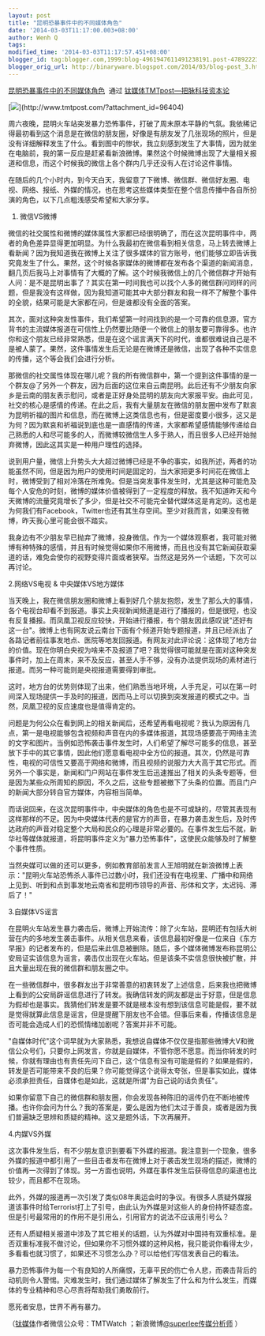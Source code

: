 ```yaml
---
layout: post
title: "昆明恐暴事件中的不同媒体角色"
date: '2014-03-03T11:17:00.003+08:00'
author: Wenh Q
tags:
modified_time: '2014-03-03T11:17:57.451+08:00'
blogger_id: tag:blogger.com,1999:blog-4961947611491238191.post-4789222378492472974
blogger_orig_url: http://binaryware.blogspot.com/2014/03/blog-post_3.html
---
```

[昆明恐暴事件中的不同媒体角色](http://www.tmtpost.com/96405.html)  通过
[钛媒体TMTpost—把脉科技资本论](http://www.tmtpost.com/)


[![](https://images-blogger-opensocial.googleusercontent.com/gadgets/proxy?url=http%3A%2F%2Fwww.tmtpost.com%2Fwp-content%2Fuploads%2F2014%2F03%2F139378678534.jpg&container=blogger&gadget=a&rewriteMime=image%2F*)](http://www.tmtpost.com/?attachment_id=96404)

周六夜晚，昆明火车站突发暴力恐怖事件，打破了周末原本平静的气氛。我依稀记得最初看到这个消息是在微信的朋友圈，好像是有朋友发了几张现场的照片，但是没有详细解释发生了什么。看到图中的惨状，我立刻感到发生了大事情，因为就坐在电脑前，我的第一反应是赶紧看新浪微博。果然这个时候微博出现了大量相关报道和信息，而这个时候我的微信上各个群内几乎还没有人在讨论这件事情。

在随后的几个小时内，到今天白天，我留意了下微博、微信群、微信好友圈、电视、网络、报纸、外媒的情况，也在思考这些媒体类型在整个信息传播中各自所扮演的角色，以下几点粗浅感受希望和大家分享。

1. 微信VS微博

微信的社交属性和微博的媒体属性大家都已经很明确了，而在这次昆明事件中，两者的角色差异显得更加明显。为什么我最初在微信看到相关信息，马上转去微博上看新闻？因为我知道我在微博上关注了很多媒体的官方账号，他们能够立即告诉我究竟发生了什么。果然，这个时候各家媒体的微博都在发布各个渠道的新闻消息，翻几页后我马上对事情有了大概的了解。这个时候我微信上的几个微信群才开始有人问：是不是昆明出事了？其实在第一时间我也可以找个人多的微信群问同样的问题，但是我没有这样做，因为我知道可能其中大部分群友和我一样不了解整个事件的全貌，结果可能是大家都在问，但是谁都没有全面的答案。

其次，面对这种突发性事件，我们希望第一时间找到的是一个可靠的信息源，官方背书的主流媒体报道在可信性上仍然要比随便一个微信上的朋友要可靠得多。也许你和这个朋友已经非常熟悉，但是在这个谣言满天下的时代，谁都很难说自己是不是被人蒙了。果然，这件事情发生后无论是在微博还是微信，出现了各种不实信息的传播，这个等会我们会进行分析。

那微信的社交属性体现在哪儿呢？我的所有微信群中，第一个提到这件事情的是一个群友@了另外一个群友，因为后面的这位来自云南昆明。此后还有不少朋友向家乡是云南的朋友表示慰问，或者是正好身处昆明的朋友向大家报平安。由此可见，社交的核心是感情的传递。在此之后，我有大量朋友在微信的朋友圈中发布了默哀为昆明祈福的图片和信息，而在微博上这类信息也有，但是密度要小很多，这又是为何？因为默哀和祈福说到底也是一直感情的传递，大家都希望感情能够传递给自己熟悉的人和尽可能多的人，而微博较微信生人多于熟人，而且很多人已经开始抛弃微博，因此这其实是一种用户理性的选择。

说到用户量，微信上升势头大大超过微博已经是不争的事实，如我所述，两者的功能虽然不同，但是因为用户的使用时间是固定的，当大家把更多时间花在微信上时，微博受到了相对冷落在所难免。但是当突发事件发生时，尤其是这种可能危及每个人安危的时刻，微博的媒体价值被得到了一定程度的释放。我不知道昨天和今天微博的流量究竟增长了多少，但是社交不可能完全替代媒体这是肯定的。这也是为何我们有Facebook，Twitter也还有其生存空间。至少对我而言，如果没有微博，昨天我心里可能会很不踏实。

我身边有不少朋友早已抛弃了微博，投身微信。作为一个媒体观察者，我可能对微博有种特殊的感情，并且有时候觉得如果你不用微博，而且也没有其它新闻获取渠道的话，难免会使你的视野变得片面或者狭窄。当然这是另外一个话题，下次可以再讨论。

2.网络VS电视 & 中央媒体VS地方媒体

当天晚上，我在微信朋友圈和微博上看到好几个朋友抱怨，发生了那么大的事情，各个电视台却看不到报道。事实上央视新闻频道是进行了播报的，但是很短，也没有反复播报。而凤凰卫视反应较快，开始进行播报，有个朋友因此感叹说"还好有这一台"。微博上也有网友说云南台下面有个频道开始专题报道，并且已经派出了各路记者前往事发地点、医院等地发回报道。有网友对此评论说：这体现了地方台的价值。现在你明白央视为啥来不及报道了吧？我觉得很可能就是在面对这种突发事件时，加上在周末，来不及反应，甚至人手不够，没有办法提供现场的素材进行报道。而另一种可能则是央视报道需要得到审批。

这时，地方台的优势则体现了出来，他们熟悉当地环境，人手充足，可以在第一时间深入现场提供一手及时的报道，因而马上可以切换到突发报道的模式之中。当然，凤凰卫视的反应速度也是值得肯定的。

问题是为何公众在看到网上的相关新闻后，还希望再看电视呢？我认为原因有几点，第一是电视能够包含视频和声音在内的多媒体报道，其现场感要高于网络主流的文字和图片。当例如恐怖袭击事件发生时，人们希望了解尽可能多的信息，甚至放下手中的其它事情，因此他们愿意看电视中全方位的报道。其次，仍然是可靠性，电视的可信性又要高于网络和微博，而且视频的说服力大大高于其它形式。而另外一个事实是，新闻和门户网站在事件发生后迅速推出了相关的头条专题等，但是因为某些众所周知的原因，不久之后，这些专题被撤下了头条的位置。而且门户的新闻大部分转自官方媒体，内容相当简单。

而话说回来，在这次昆明事件中，中央媒体的角色也是不可或缺的，尽管其表现有这样那样的不足。因为中央媒体代表的是官方的声音，在暴力袭击发生后，及时传达政府的声音对稳定整个大局和民众的心理是非常必要的。在事件发生后不就，新华社等媒体就报道，将昆明事件定义为"暴力恐怖事件"，这使民众能够及时了解整个事件性质。

当然央媒可以做的还可以更多，例如教育部前发言人王旭明就在新浪微博上表示："昆明火车站恐怖杀人事件已过数小时，我们还没有在电视里、广播中和网络上见到、听到和点到事发地云南省和昆明市领导的声音、形体和文字，太迟钝、滞后了！"

3.自媒体VS谣言

在昆明火车站发生暴力袭击后，微博上开始流传：除了火车站，昆明还有包括大树营在内的多地发生袭击事件。从相关信息来看，该信息最初好像是一位来自《东方早报》的记者发布的，但是后来此信息被删除。随后，多个媒体微博发布称昆明公安局证实该信息为谣言，袭击仅出现在火车站。但是该条不实信息很快被扩散，并且大量出现在我的微信群和朋友圈之中。

在一些微信群中，很多群友出于非常善意的初衷转发了上述信息，后来我也把微博上看到的公安局辟谣信息进行了转发。我确信转发的网友都是出于好意，但是信息为假却也是事实。我猜他们转发是要不就是根本没有想到该信息可能是假，要不就是觉得就算此信息是谣言，但是提醒下朋友也不会错。但事后来看，传播该信息是否可能会造成人们的恐慌情绪加剧呢？答案并非不可能。

"自媒体时代"这个词早就为大家熟悉，我想说自媒体不仅仅是指那些微博大V和微信公众号们，只要你上网发言，你就是自媒体，不管你愿不愿意。而当你转发的时候，你就有理由也有责任先问下自己，这个信息有没有可能是假的？如果是假的，转发是否可能带来不良的后果？你可能觉得这个说得太夸张，但是事实如此，媒体必须承担责任，自媒体也是如此，这就是所谓"为自己说的话负责任"。

如果你留意下自己的微信群和朋友圈，你会发现各种陈旧的谣传仍在不断地被传播。也许你会问为什么？我的答案是，要么是因为他们太过于善良，或者是因为我们普遍缺乏思辨和质疑的精神。这又是题外话，下次再展开。

4.内媒VS外媒

这次事件发生后，有不少朋友意识到要看下外媒的报道。我注意到一个现象，很多外媒的报道中都引用了一些目击者发布在微博上对于袭击发生现场的描述，微博的价值再一次得到了体现。另一方面也说明，外媒在事件发生后获得信息的渠道也比较少，而且都不在现场。

此外，外媒的报道再一次引发了类似08年奥运会时的争议。有很多人质疑外媒报道该事件时给Terrorist打上了引号，由此认为外媒是对这些人的身份持怀疑态度。但是引号最常用的的作用不是引用么，引用官方的说法不应该用引号么？

还有人质疑相关报道中涉及了其它相关的话题，认为外媒对中国持有双重标准。是否双重标准我不做讨论，但如果你不习惯外媒的这种风格，我只能说你看得太少，多看看也就习惯了，如果还不习惯怎么办？可以给他们写信发表自己的看法。

暴力恐怖事件为每一个有良知的人所痛恨，无辜平民的伤亡令人悲，而袭击背后的动机则令人警惕。灾难发生时，我们通过媒体了解发生了什么和为什么发生，而媒体的专业精神和尽心尽责将帮助我们勇敢前行。

愿死者安息，世界不再有暴力。



（[钛媒体](http://www.tmtpost.com/)作者微信公众号：TMTWatch
；新浪微博[@superlee传媒分析师](http://weibo.com/superlee) ）
